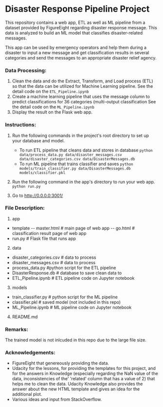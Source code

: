 # Disaster Response Pipeline Project

This repository contains a web app, ETL as well as ML pipeline from a dataset provided by FigureEight regarding disaster response message. This data is analyzed to build an ML model that classifies disaster-related messages.

This app can be used by emergency operators and help them during a disaster to input a new message and get classification results in several categories and send the messages to an appropriate disaster relief agency.

### Data Processing:
1. Clean the data and do the Extract, Transform, and Load process (ETL) so that the data can be utilized for Machine Learning pipeline. See the detail code on the `ETL_Pipeline.ipynb`
2. Create a machine learning pipeline that uses the message column to predict classifications for 36 categories (multi-output classification See the detail code on the `ML_Pipeline.ipynb`
3. Display the result on the Flask web app.


### Instructions:
1. Run the following commands in the project's root directory to set up your database and model.

    - To run ETL pipeline that cleans data and stores in database
        `python data/process_data.py data/disaster_messages.csv data/disaster_categories.csv data/DisasterMessages.db`
    - To run ML pipeline that trains classifier and saves
        `python models/train_classifier.py data/DisasterMessages.db models/classifier.pkl`

2. Run the following command in the app's directory to run your web app.
    `python run.py`

3. Go to http://0.0.0.0:3001/

### File Description:
1. app
- template
-- master.html # main page of web app
-- go.html # classification result page of web app
- run.py # Flask file that runs app
2. data
- disaster_categories.csv # data to process
- disaster_messages.csv # data to process
- process_data.py #python script for the ETL pipeline
- DisasterResponse.db # database to save clean data to
- ETL_Pipeline.ipynb # ETL pipeline code on Jupyter notebook
3. models
- train_classifier.py # python script for the ML pipeline
- classifier.pkl # saved model (not included in this repo)
- ML_Pipeline.ipynb # ML pipeline code on Jupyter notebook
4. README.md

### Remarks:
The trained model is not inlcuded in this repo due to the large file size.

### Acknowledgements:
- FigureEight that genereously providing the data.
- Udacity for the lessons, for providing the templates for this project, and for the answers in Knowledge (especially regarding the NaN value of the data, inconsistencies of the' 'related' column that has a value of 2) that helps me to clean the data. Udacity Knowledge  also provides the answer about the new HTML template and gives an idea for the additional plot.
- Various ideas and input from StackOverflow.
